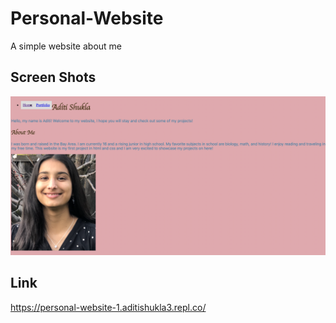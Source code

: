 # Personal-Website
A simple website about me 
## Screen Shots
![MainPageScreenShot](./screenShot.png)
## Link
https://personal-website-1.aditishukla3.repl.co/
